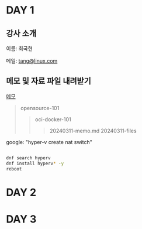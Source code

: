 # DAY 1

## 강사 소개

이름: 최국현

메일: tang@linux.com

## 메모 및 자료 파일 내려받기

[메모](https://github.com/tangt64/training_memos)
>opensource-101
>>oci-docker-101
>>>20240311-memo.md
>>>20240311-files

google: "hyper-v create nat switch"

```bash

dnf search hyperv
dnf install hyperv* -y 
reboot 

```


# DAY 2


# DAY 3